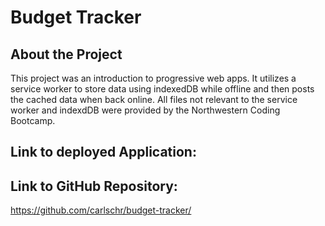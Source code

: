 # Budget Tracker

## About the Project
This project was an introduction to progressive web apps. It utilizes a service worker to store data using indexedDB while offline and then posts the cached data when back online. All files not relevant to the service worker and indexdDB were provided by the Northwestern Coding Bootcamp.

## Link to deployed Application:

## Link to GitHub Repository:
https://github.com/carlschr/budget-tracker/
